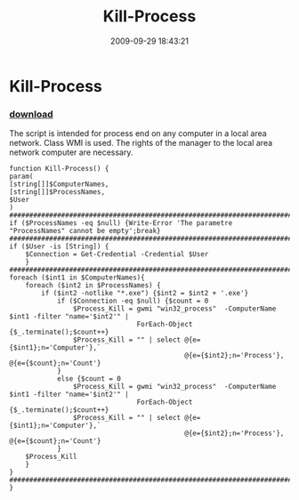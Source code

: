 ﻿---
pid:            1354
poster:         Angel-Keeper
title:          Kill-Process
date:           2009-09-29 18:43:21
format:         posh
parent:         0
parent:         0

---

# Kill-Process

### [download](1354.ps1)

The script is intended for process end on any computer in a local area network. Class WMI is used. The rights of the manager to the local area network computer are necessary.


```posh
function Kill-Process() {
param(
[string[]]$ComputerNames,
[string[]]$ProcessNames,
$User
)
###########################################################################################################
if ($ProcessNames -eq $null) {Write-Error 'The parametre "ProcessNames" cannot be empty';break}
###########################################################################################################
if ($User -is [String]) {
	$Connection = Get-Credential -Credential $User
	}
###########################################################################################################
foreach ($int1 in $ComputerNames){
	foreach ($int2 in $ProcessNames) {
		if ($int2 -notlike "*.exe") {$int2 = $int2 + '.exe'}
			if ($Connection -eq $null) {$count = 0
				$Process_Kill = gwmi "win32_process"  -ComputerName $int1 -filter "name='$int2'" | 
								ForEach-Object {$_.terminate();$count++}					
				$Process_Kill = "" | select @{e={$int1};n='Computer'},`
											@{e={$int2};n='Process'}, @{e={$count};n='Count'}
			}
			else {$count = 0
				$Process_Kill = gwmi "win32_process"  -ComputerName $int1 -filter "name='$int2'" | 
								ForEach-Object {$_.terminate();$count++}
				$Process_Kill = "" | select @{e={$int1};n='Computer'},`
											@{e={$int2};n='Process'}, @{e={$count};n='Count'}
			}
	$Process_Kill
	}
}
###########################################################################################################
}
```
